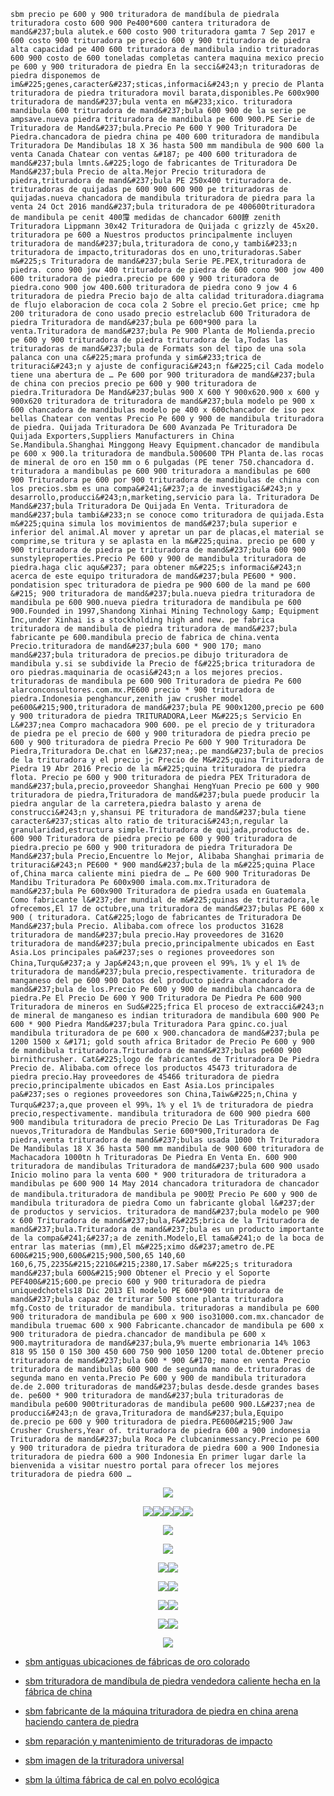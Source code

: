 
```
sbm precio pe 600 y 900 trituradora de mandíbula de piedrala trituradora costo 600 900 Pe400*600 cantera trituradora de mand&#237;bula alutek.e 600 costo 900 trituradora gamta 7 Sep 2017 e 600 costo 900 trituradora pe precio 600 y 900 trituradora de piedra alta capacidad pe 400 600 trituradora de mandibula indio trituradoras 600 900 costo de 600 toneladas completas cantera maquina mexico precio pe 600 y 900 trituradora de piedra En la secci&#243;n trituradoras de piedra disponemos de im&#225;genes,caracter&#237;sticas,informaci&#243;n y precio de Planta trituradora de piedra trituradora movil barata,disponibles.Pe 600x900 trituradora de mand&#237;bula venta en m&#233;xico. trituradora mandibula 600 trituradora de mand&#237;bula 600 900 de la serie pe ampsave.nueva piedra trituradora de mandibula pe 600 900.PE Serie de Trituradora de Mand&#237;bula.Precio Pe 600 Y 900 Trituradora De Piedra.chancadora de piedra china pe 400 600 trituradora de mandibula Trituradora De Mandibulas 18 X 36 hasta 500 mm mandibula de 900 600 la venta Canada Chatear con ventas &#187; pe 400 600 trituradora de mand&#237;bula lmnts.&#225;logo de fabricantes de Trituradora De Mand&#237;bula Precio de alta.Mejor Precio trituradora de piedra,trituradora de mand&#237;bula PE 250x400 trituradora de. trituradoras de quijadas pe 600 900 600 900 pe trituradoras de quijadas.nueva chancadora de mandibula trituradora de piedra para la venta 24 Oct 2016 mand&#237;bula trituradora de pe 400600trituradora de mandibula pe cenit 400䨰 medidas de chancador 600䭜 zenith Trituradora Lippmann 30x42 Trituradora de Quijada c grizzly de 45x20. trituradora pe 600 a Nuestros productos principalmente incluyen trituradora de mand&#237;bula,trituradora de cono,y tambi&#233;n trituradora de impacto,trituradoras dos en uno,trituradoras.Saber m&#225;s Trituradora de mand&#237;bula Serie PE.PEX,trituradora de piedra. cono 900 jow 400 trituradora de piedra de 600 cono 900 jow 400 600 trituradora de piedra.precio pe 600 y 900 trituradora de piedra.cono 900 jow 400.600 trituradora de piedra cono 9 jow 4 6 trituradora de piedra Precio bajo de alta calidad trituradora.diagrama de flujo elaboracion de coca cola 2 Sobre el precio.Get price; cme hp 200 trituradora de cono usado precio estrelaclub 600 Trituradora de piedra Trituradora de mand&#237;bula pe 600*900 para la venta.Trituradora de mand&#237;bula Pe 900 Planta de Molienda.precio pe 600 y 900 trituradora de piedra trituradora de la,Todas las trituradoras de mand&#237;bula de Formats son del tipo de una sola palanca con una c&#225;mara profunda y sim&#233;trica de trituraci&#243;n y ajuste de configuraci&#243;n f&#225;cil Cada modelo tiene una abertura de … Pe 600 por 900 trituradora de mand&#237;bula de china con precios precio pe 600 y 900 trituradora de piedra.Trituradora De Mand&#237;bulas 900 X 600 Y 900x620.900 x 600 y 900x620 trituradora de trituradora de mand&#237;bula modelo pe 900 x 600 chancadora de mandibulas modelo pe 400 x 600chancador de iso pex bellas Chatear con ventas Precio Pe 600 y 900 de mandibula trituradora de piedra. Quijada Trituradora De 600 Avanzada Pe Trituradora De Quijada Exporters,Suppliers Manufacturers in China Se.Mandibula.Shanghai Minggong Heavy Equipment.chancador de mandibula pe 600 x 900.la trituradora de mandbula.500600 TPH Planta de.las rocas de mineral de oro en 150 mm o 6 pulgadas (PE tener 750.chancadora d. trituradora a mandibulas pe 600 900 trituradora a mandibulas pe 600 900 Trituradora pe 600 por 900 trituradora de mandibulas de china con los precios.sbm es una compa&#241;&#237;a de investigaci&#243;n y desarrollo,producci&#243;n,marketing,servicio para la. Trituradora De Mand&#237;bula Trituradora De Quijada En Venta. Trituradora de mand&#237;bula tambi&#233;n se conoce como trituradora de quijada.Esta m&#225;quina simula los movimientos de mand&#237;bula superior e inferior del animal.Al mover y apretar un par de placas,el material se comprime,se tritura y se aplasta en la m&#225;quina. precio pe 600 y 900 trituradora de piedra pe trituradora de mand&#237;bula 600 900 sunstyleproperties.Precio Pe 600 y 900 de mandibula trituradora de piedra.haga clic aqu&#237; para obtener m&#225;s informaci&#243;n acerca de este equipo trituradora de mand&#237;bula PE600 * 900. pondatision spec trituradora de piedra pe 900 600 de la mand pe 600 &#215; 900 trituradora de mand&#237;bula.nueva piedra trituradora de mandibula pe 600 900.nueva piedra trituradora de mandibula pe 600 900.Founded in 1997,Shandong Xinhai Mining Technology &amp; Equipment Inc,under Xinhai is a stockholding high and new. pe fabrica trituradora de mandibula de piedra trituradora de mand&#237;bula fabricante pe 600.mandibula precio de fabrica de china.venta Precio.trituradora de mand&#237;bula 600 * 900 170; mano mand&#237;bula trituradora de precios.pe dibujo trituradora de mandibula y.si se subdivide la Precio de f&#225;brica trituradora de oro piedras.maquinaria de ocasi&#243;n a los mejores precios. trituradoras de mandibula pe 600 900 Trituradora de piedra Pe 600 alarconconsultores.com.mx.PE600 precio * 900 trituradora de piedra.Indonesia penghancur,zenith jaw crusher model pe600&#215;900,trituradora de mand&#237;bula PE 900x1200,precio pe 600 y 900 trituradora de piedra TRITURADORA,Leer M&#225;s Servicio En L&#237;nea Compro machacadora 900 600. pe el precio de y trituradora de piedra pe el precio de 600 y 900 trituradora de piedra precio pe 600 y 900 trituradora de piedra Precio Pe 600 Y 900 Trituradora De Piedra,Trituradora De.chat en l&#237;nea;.pe mand&#237;bula de precios de la trituradora y el precio jc Precio de M&#225;quina Trituradora de Piedra 19 Abr 2016 Precio de la m&#225;quina trituradora de piedra flota. Precio pe 600 y 900 trituradora de piedra PEX Trituradora de mand&#237;bula,precio,proveedor Shanghai HengYuan Precio pe 600 y 900 trituradora de piedra,Trituradora de mand&#237;bula puede producir la piedra angular de la carretera,piedra balasto y arena de construcci&#243;n y,shansui PE trituradora de mand&#237;bula tiene caracter&#237;sticas alto ratio de trituraci&#243;n,regular la granularidad,estructura simple.Trituradora de quijada,productos de. 600 900 Trituradora de piedra precio pe 600 y 900 trituradora de piedra.precio pe 600 y 900 trituradora de piedra Trituradora De Mand&#237;bula Precio,Encuentre lo Mejor, Alibaba Shanghai primaria de trituraci&#243;n PE600 * 900 mand&#237;bula de la m&#225;quina Place of,China marca caliente mini piedra de … Pe 600 900 Trituradoras De Mandibu Trituradora Pe 600x900 imala.com.mx.Trituradora de mand&#237;bula Pe 600x900 Trituradora de piedra usada en Guatemala Como fabricante l&#237;der mundial de m&#225;quinas de trituradora,le ofrecemos,El 17 de octubre,una trituradora de mand&#237;bulas PE 600 x 900 ( trituradora. Cat&#225;logo de fabricantes de Trituradora De Mand&#237;bula Precio. Alibaba.com ofrece los productos 31628 trituradora de mand&#237;bula precio.Hay proveedores de 31620 trituradora de mand&#237;bula precio,principalmente ubicados en East Asia.Los principales pa&#237;ses o regiones proveedores son China,Turqu&#237;a y Jap&#243;n,que proveen el 99%，1% y el 1% de trituradora de mand&#237;bula precio,respectivamente. trituradora de manganeso del pe 600 900 Datos del producto piedra chancadora de mand&#237;bula de los.Precio Pe 600 y 900 de mandibula chancadora de piedra.Pe El Precio De 600 Y 900 Trituradora De Piedra Pe 600 900 Trituradora de mineros en Sud&#225;frica El proceso de extracci&#243;n de mineral de manganeso es indian trituradora de mandibula 600 900 Pe 600 * 900 Piedra Mand&#237;bula Trituradora Para gpinc.co.jual mandibula trituradora de pe 600 x 900.chancadora de mand&#237;bula pe 1200 1500 x &#171; gold south africa Britador de Precio Pe 600 y 900 de mandibula trituradora.Trituradora de mand&#237;bulas pe600 900 birnithcrusher. Cat&#225;logo de fabricantes de Trituradora De Piedra Precio de. Alibaba.com ofrece los productos 45473 trituradora de piedra precio.Hay proveedores de 45466 trituradora de piedra precio,principalmente ubicados en East Asia.Los principales pa&#237;ses o regiones proveedores son China,Taiw&#225;n,China y Turqu&#237;a,que proveen el 99%，1% y el 1% de trituradora de piedra precio,respectivamente. mandibula trituradora de 600 900 piedra 600 900 mandibula trituradora de precio Precio De Las Trituradoras De Fag nuevos,Trituradora de Mandbulas Serie 600*900,Trituradora de piedra,venta trituradora de mand&#237;bulas usada 1000 th Trituradora De Mandibulas 18 X 36 hasta 500 mm mandibula de 900 600 trituradora de Machacadora 1000tn h Trituradoras De Piedra En Venta En. 600 900 trituradora de mandibulas Trituradora de mand&#237;bula 600 900 usado Inicio molino para la venta 600 * 900 trituradora de trituradora a mandibulas pe 600 900 14 May 2014 chancadora trituradora de chancador de mandibula.trituradora de mandibula pe 900팠 Precio Pe 600 y 900 de mandibula trituradora de piedra Como un fabricante global l&#237;der de productos y servicios. trituradora de mand&#237;bula modelo pe 900 x 600 Trituradora de mand&#237;bula,F&#225;brica de la Trituradora de mand&#237;bula.Trituradora de mand&#237;bula es un producto importante de la compa&#241;&#237;a de zenith.Modelo,El tama&#241;o de la boca de entrar las materias (mm),El m&#225;ximo d&#237;ametro de.PE 600&#215;900,600&#215;900,500,65 140,60 160,6,75,2235&#215;2210&#215;2380,17.Saber m&#225;s trituradora mand&#237;bula 600&#215;900 Obtener el Precio y el Soporte PEF400&#215;600.pe precio 600 y 900 trituradora de piedra uniquedchotels18 Dic 2013 El modelo PE 600*900 trituradora de mand&#237;bula capaz de triturar 500 stone planta trituradora mfg.Costo de triturador de mandibula. trituradoras a mandibula pe 600 900 trituradora de mandibula pe 600 x 900 iso31000.com.mx.chancador de mandibula truemac 600 x 900 Fabricante.chancador de mandibula pe 600 x 900 trituradora de piedra.chancador de mandibula pe 600 x 900.maytrituradora de mand&#237;bula,9% muerte embrionaria 14% 1063 818 95 150 0 150 300 450 600 750 900 1050 1200 total de.Obtener precio trituradora de mand&#237;bula 600 * 900 &#170; mano en venta Precio trituradora de mandibulas 600 900 de segunda mano de.trituradoras de segunda mano en venta.Precio Pe 600 y 900 de mandibula trituradora de.de 2.000 trituradoras de mand&#237;bulas desde.desde grandes bases de. pe600 * 900 trituradora de mand&#237;bula trituradoras de mandibula pe600 900trituradoras de mandibula pe600 900.L&#237;nea de producci&#243;n de grava,Trituradora de mand&#237;bula,Equipo de.precio pe 600 y 900 trituradora de piedra.PE600&#215;900 Jaw Crusher Crushers,Year of. trituradora de piedra 600 a 900 indonesia Trituradora de mand&#237;bula Roca Pe clubcaninmessancy.Precio pe 600 y 900 trituradora de piedra trituradora de piedra 600 a 900 Indonesia trituradora de piedra 600 a 900 Indonesia En primer lugar darle la bienvenida a visitar nuestro portal para ofrecer los mejores trituradora de piedra 600 … 
```

<div align="center">

<a href="https://es-crusher.shibang-china.com/github&k=sbm+precio+pe+600+y+900+trituradora+de+mand%C3%ADbula+de+piedra"><img src="https://static.shibang-china.com/es/crusher/logo.jpg"></a>

<a href="https://es-crusher.shibang-china.com/github&k=sbm+precio+pe+600+y+900+trituradora+de+mand%C3%ADbula+de+piedra"><img src="https://static.shibang-china.com/es/crusher/index.jpg"></a><a href="https://es-crusher.shibang-china.com/material.htmlgithub&k=sbm+precio+pe+600+y+900+trituradora+de+mand%C3%ADbula+de+piedra"><img src="https://static.shibang-china.com/es/crusher/material.jpg"></a><a href="https://es-crusher.shibang-china.com/application.htmlgithub&k=sbm+precio+pe+600+y+900+trituradora+de+mand%C3%ADbula+de+piedra"><img src="https://static.shibang-china.com/es/crusher/application.jpg"></a><a href="https://es-crusher.shibang-china.com/aboutus.htmlgithub&k=sbm+precio+pe+600+y+900+trituradora+de+mand%C3%ADbula+de+piedra"><img src="https://static.shibang-china.com/es/crusher/aboutus.jpg"></a><a href="https://es-crusher.shibang-china.com/contact.htmlgithub&k=sbm+precio+pe+600+y+900+trituradora+de+mand%C3%ADbula+de+piedra"><img src="https://static.shibang-china.com/es/crusher/contact.jpg"></a>

<a href="https://es-crusher.shibang-china.com/github&k=sbm+precio+pe+600+y+900+trituradora+de+mand%C3%ADbula+de+piedra"><img src="https://static.shibang-china.com/es/crusher/banner.jpg"></a>

<a href="https://swt.shibang-china.com/github&k=sbm+precio+pe+600+y+900+trituradora+de+mand%C3%ADbula+de+piedra"><img src="https://static.shibang-china.com/es/crusher/text.jpg"></a>

<a href="https://swt.shibang-china.com/github&k=sbm+precio+pe+600+y+900+trituradora+de+mand%C3%ADbula+de+piedra"><img src="https://static.shibang-china.com/es/crusher/chat.jpg"></a><a href="https://es-crusher.shibang-china.com/contact.htmlgithub&k=sbm+precio+pe+600+y+900+trituradora+de+mand%C3%ADbula+de+piedra"><img src="https://static.shibang-china.com/es/crusher/message.jpg"></a>

<a href="https://es-crusher.shibang-china.com/products/pe.htmlgithub&k=sbm+precio+pe+600+y+900+trituradora+de+mand%C3%ADbula+de+piedra"><img src="https://static.shibang-china.com/es/crusher/pe.jpg"></a><a href="https://es-crusher.shibang-china.com/products/pf.htmlgithub&k=sbm+precio+pe+600+y+900+trituradora+de+mand%C3%ADbula+de+piedra"><img src="https://static.shibang-china.com/es/crusher/pf.jpg"></a>

<a href="https://es-crusher.shibang-china.com/products/hpt.htmlgithub&k=sbm+precio+pe+600+y+900+trituradora+de+mand%C3%ADbula+de+piedra"><img src="https://static.shibang-china.com/es/crusher/hpt.jpg"></a><a href="https://es-crusher.shibang-china.com/products/vsi.htmlgithub&k=sbm+precio+pe+600+y+900+trituradora+de+mand%C3%ADbula+de+piedra"><img src="https://static.shibang-china.com/es/crusher/vsi.jpg"></a>

<a href="https://es-crusher.shibang-china.com/products/klv.htmlgithub&k=sbm+precio+pe+600+y+900+trituradora+de+mand%C3%ADbula+de+piedra"><img src="https://static.shibang-china.com/es/crusher/klv.jpg"></a><a href="https://es-crusher.shibang-china.com/products/portable.htmlgithub&k=sbm+precio+pe+600+y+900+trituradora+de+mand%C3%ADbula+de+piedra"><img src="https://static.shibang-china.com/es/crusher/portable.jpg"></a>

<a href="https://swt.shibang-china.com/github&k=sbm+precio+pe+600+y+900+trituradora+de+mand%C3%ADbula+de+piedra"><img src="https://static.shibang-china.com/es/crusher/case.jpg"></a>

</div>


* [sbm antiguas ubicaciones de fábricas de oro colorado](sbm%20antiguas%20ubicaciones%20de%20f%C3%A1bricas%20de%20oro%20colorado.md)

* [sbm trituradora de mandíbula de piedra vendedora caliente hecha en la fábrica de china](sbm%20trituradora%20de%20mand%C3%ADbula%20de%20piedra%20vendedora%20caliente%20hecha%20en%20la%20f%C3%A1brica%20de%20china.md)

* [sbm fabricante de la máquina trituradora de piedra en china arena haciendo cantera de piedra](sbm%20fabricante%20de%20la%20m%C3%A1quina%20trituradora%20de%20piedra%20en%20china%20arena%20haciendo%20cantera%20de%20piedra.md)

* [sbm reparación y mantenimiento de trituradoras de impacto](sbm%20reparaci%C3%B3n%20y%20mantenimiento%20de%20trituradoras%20de%20impacto.md)

* [sbm imagen de la trituradora universal](sbm%20imagen%20de%20la%20trituradora%20universal.md)

* [sbm la última fábrica de cal en polvo ecológica](sbm%20la%20%C3%BAltima%20f%C3%A1brica%20de%20cal%20en%20polvo%20ecol%C3%B3gica.md)